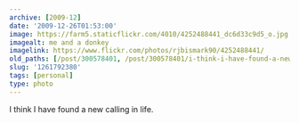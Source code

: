 ```yaml
---
archive: [2009-12]
date: '2009-12-26T01:53:00'
image: https://farm5.staticflickr.com/4010/4252488441_dc6d33c9d5_o.jpg
imagealt: me and a donkey
imagelink: https://www.flickr.com/photos/rjbismark90/4252488441/
old_paths: [/post/300578401, /post/300578401/i-think-i-have-found-a-new-calling-in-life]
slug: '1261792380'
tags: [personal]
type: photo
---
```


I think I have found a new calling in life.

